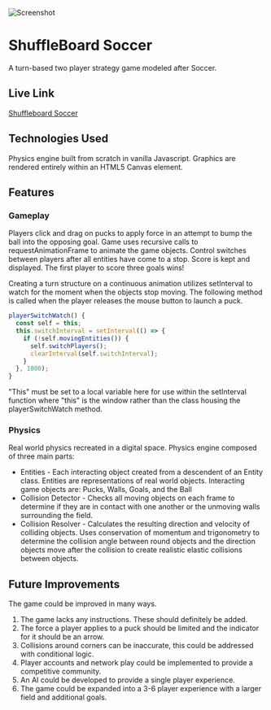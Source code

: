 ![Screenshot](http://res.cloudinary.com/arcane-lab/image/upload/v1507522293/Screen_Shot_2017-10-06_at_12.04.14_PM_hyv8xr.png)
# ShuffleBoard Soccer

A turn-based two player strategy game modeled after Soccer.

## Live Link

[Shuffleboard Soccer](https://nevans85.github.io/shuffleboard-soccer/)

## Technologies Used

Physics engine built from scratch in vanilla Javascript. Graphics are rendered entirely within an HTML5 Canvas element.

## Features

### Gameplay

Players click and drag on pucks to apply force in an attempt to bump the ball into the opposing goal. Game uses recursive calls to requestAnimationFrame to animate the game objects. Control switches between players after all entities have come to a stop. Score is kept and displayed. The first player to score three goals wins!

Creating a turn structure on a continuous animation utilizes setInterval to watch for the moment when the objects stop moving. The following method is called when the player releases the mouse button to launch a puck.

``` javascript
playerSwitchWatch() {
  const self = this;
  this.switchInterval = setInterval(() => {
    if (!self.movingEntities()) {
      self.switchPlayers();
      clearInterval(self.switchInterval);
    }
  }, 1000);
}
```
"This" must be set to a local variable here for use within the setInterval function where "this" is the window rather than the class housing the playerSwitchWatch method.

### Physics

Real world physics recreated in a digital space. Physics engine composed of three main parts:
- Entities - Each interacting object created from a descendent of an Entity class. Entities are representations of real world objects. Interacting game objects are: Pucks, Walls, Goals, and the Ball
- Collision Detector - Checks all moving objects on each frame to determine if they are in contact with one another or the unmoving walls surrounding the field.
- Collision Resolver - Calculates the resulting direction and velocity of colliding objects. Uses conservation of momentum and trigonometry to determine the collision angle between round objects and the direction objects move after the collision to create realistic elastic collisions between objects.

## Future Improvements

The game could be improved in many ways.

1. The game lacks any instructions. These should definitely be added.
2. The force a player applies to a puck should be limited and the indicator for it should be an arrow.
1. Collisions around corners can be inaccurate, this could be addressed with conditional logic.
2. Player accounts and network play could be implemented to provide a competitive community.
3. An AI could be developed to provide a single player experience.
2. The game could be expanded into a 3-6 player experience with a larger field and additional goals.
